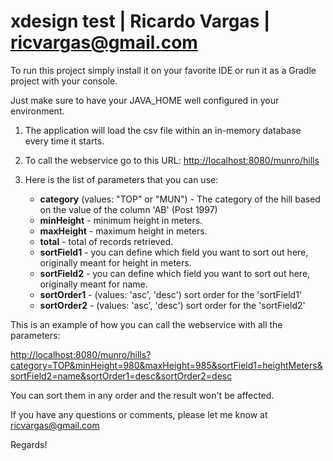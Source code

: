 # xdesign test | Ricardo Vargas | ricvargas@gmail.com

To run this project simply install it on your favorite IDE or run it as a Gradle project with your console.

Just make sure to have your JAVA_HOME well configured in your environment.

1. The application will load the csv file within an in-memory database every time it starts.

2. To call the webservice go to this URL: [http://localhost:8080/munro/hills](http://localhost:8080/munro/hills)

3. Here is the list of parameters that you can use: 

    - **category** (values: "TOP" or "MUN") - The category of the hill based on the value of the column 'AB' (Post 1997)
    - **minHeight** - minimum height in meters.
    - **maxHeight** - maximum height in meters.
    - **total** - total of records retrieved.
    - **sortField1** - you can define which field you want to sort out here, originally meant for height in meters.
    - **sortField2** - you can define which field you want to sort out here, originally meant for name.
    - **sortOrder1** - (values: 'asc', 'desc') sort order for the 'sortField1'
    - **sortOrder2** - (values: 'asc', 'desc') sort order for the 'sortField2'

This is an example of how you can call the webservice with all the parameters:

[http://localhost:8080/munro/hills?category=TOP&minHeight=980&maxHeight=985&sortField1=heightMeters&sortField2=name&sortOrder1=desc&sortOrder2=desc](http://localhost:8080/munro/hills?category=TOP&minHeight=980&maxHeight=985&sortField1=heightMeters&sortField2=name&sortOrder1=desc&sortOrder2=desc)

You can sort them in any order and the result won't be affected.

If you have any questions or comments, please let me know at [ricvargas@gmail.com](mailto:ricvargas@gmail.com)

Regards!